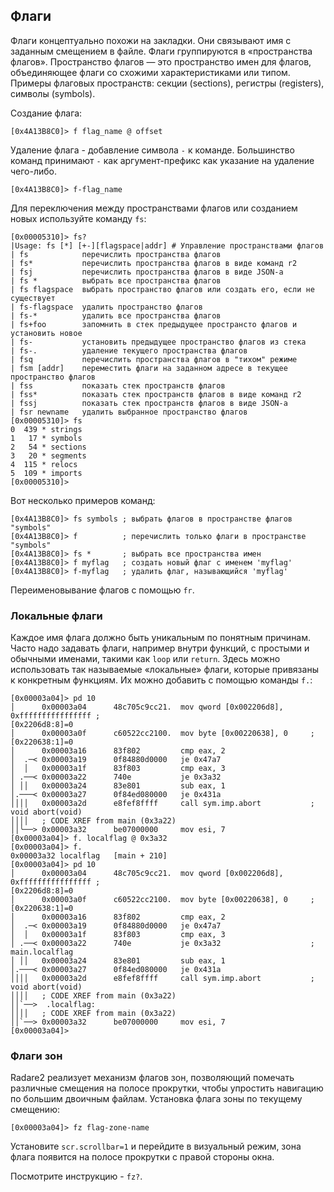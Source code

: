 ## Флаги

Флаги концептуально похожи на закладки. Они связывают имя с заданным смещением в файле. Флаги группируются в «пространства флагов». Пространство флагов — это пространство имен для флагов, объединяющее флаги со схожими характеристиками или типом. Примеры флаговых пространств: секции (sections), регистры (registers), символы (symbols).

Создание флага:

```
[0x4A13B8C0]> f flag_name @ offset
```

Удаление флага - добавление символа `-` к команде. Большинство команд принимают `-` как аргумент-префикс как указание на удаление чего-либо.

```
[0x4A13B8C0]> f-flag_name
```

Для переключения между пространствами флагов или созданием новых используйте команду `fs`:

```
[0x00005310]> fs?
|Usage: fs [*] [+-][flagspace|addr] # Управление пространствами флагов
| fs            перечислить пространства флагов
| fs*           перечислить пространства флагов в виде команд r2
| fsj           перечислить пространства флагов в виде JSON-а
| fs *          выбрать все пространства флагов
| fs flagspace  выбрать пространство флагов или создать его, если не существует
| fs-flagspace  удалить пространство флагов
| fs-*          удалить все пространства флагов
| fs+foo        запомнить в стек предыдущее пространсто флагов и установить новое
| fs-           установить предыдущее пространство флагов из стека
| fs-.          удаление текущего пространства флагов
| fsq           перечислить пространства флагов в "тихом" режиме
| fsm [addr]    переместить флаги на заданном адресе в текущее пространство флагов
| fss           показать стек пространств флагов
| fss*          показать стек пространств флагов в виде команд r2
| fssj          показать стек пространств флагов в виде JSON-а
| fsr newname   удалить выбранное пространство флагов
[0x00005310]> fs
0  439 * strings
1   17 * symbols
2   54 * sections
3   20 * segments
4  115 * relocs
5  109 * imports
[0x00005310]>
```

Вот несколько примеров команд:

```
[0x4A13B8C0]> fs symbols ; выбрать флагов в пространстве флагов "symbols"
[0x4A13B8C0]> f          ; перечислить только флаги в пространстве "symbols"
[0x4A13B8C0]> fs *       ; выбрать все пространства имен
[0x4A13B8C0]> f myflag   ; создать новый флаг с именем 'myflag'
[0x4A13B8C0]> f-myflag   ; удалить флаг, называющийся 'myflag'
```

Переименовывание флагов с помощью `fr`.

### Локальные флаги

Каждое имя флага должно быть уникальным по понятным причинам. Часто надо задавать флаги, например внутри функций, с простыми и обычными именами, такими как `loop` или `return`. Здесь можно использовать так называемые «локальные» флаги, которые привязаны к конкретным функциям. Их можно добавить с помощью команды `f.`:

```
[0x00003a04]> pd 10
│      0x00003a04      48c705c9cc21.  mov qword [0x002206d8], 0xffffffffffffffff ;
[0x2206d8:8]=0
│      0x00003a0f      c60522cc2100.  mov byte [0x00220638], 0     ; [0x220638:1]=0
│      0x00003a16      83f802         cmp eax, 2
│  .─< 0x00003a19      0f84880d0000   je 0x47a7
│  │   0x00003a1f      83f803         cmp eax, 3
│ .──< 0x00003a22      740e           je 0x3a32
│ ││   0x00003a24      83e801         sub eax, 1
│.───< 0x00003a27      0f84ed080000   je 0x431a
││││   0x00003a2d      e8fef8ffff     call sym.imp.abort           ; void abort(void)
││││   ; CODE XREF from main (0x3a22)
││╰──> 0x00003a32      be07000000     mov esi, 7
[0x00003a04]> f. localflag @ 0x3a32
[0x00003a04]> f.
0x00003a32 localflag   [main + 210]
[0x00003a04]> pd 10
│      0x00003a04      48c705c9cc21.  mov qword [0x002206d8], 0xffffffffffffffff ;
[0x2206d8:8]=0
│      0x00003a0f      c60522cc2100.  mov byte [0x00220638], 0     ; [0x220638:1]=0
│      0x00003a16      83f802         cmp eax, 2
│  .─< 0x00003a19      0f84880d0000   je 0x47a7
│  │   0x00003a1f      83f803         cmp eax, 3
│ .──< 0x00003a22      740e           je 0x3a32                    ; main.localflag
│ ││   0x00003a24      83e801         sub eax, 1
│.───< 0x00003a27      0f84ed080000   je 0x431a
││││   0x00003a2d      e8fef8ffff     call sym.imp.abort           ; void abort(void)
││││   ; CODE XREF from main (0x3a22)
││`──>  .localflag:
││││   ; CODE XREF from main (0x3a22)
││`──> 0x00003a32      be07000000     mov esi, 7
[0x00003a04]>
```

### Флаги зон

Radare2 реализует механизм флагов зон, позволяющий помечать различные смещения на полосе прокрутки, чтобы упростить навигацию по большим двоичным файлам. Установка флага зоны по текущему смещению:

```
[0x00003a04]> fz flag-zone-name
```

Установите `scr.scrollbar=1` и перейдите в визуальный режим, зона флага появится на полосе прокрутки с правой стороны окна.

Посмотрите инструкцию - `fz?`.
